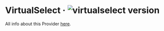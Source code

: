 # VirtualSelect · ![virtualselect version](https://img.shields.io/badge/version-v1.0.36-informational)

All info about this Provider <a href="https://sa-si-dev.github.io/virtual-select/#/">here</a>.

